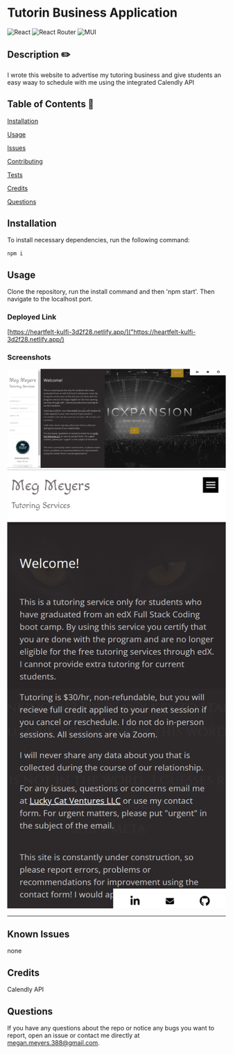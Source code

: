 # Tutorin Business Application 
  

   ![React](https://img.shields.io/badge/react-%2320232a.svg?style=for-the-badge&logo=react&logoColor=%2361DAFB) ![React Router](https://img.shields.io/badge/React_Router-CA4245?style=for-the-badge&logo=react-router&logoColor=white) ![MUI](https://img.shields.io/badge/MUI-%230081CB.svg?style=for-the-badge&logo=mui&logoColor=white)
  
  ## Description  ✏️
  
  I wrote this website to advertise my tutoring business and give students an easy waay to schedule with me using the integrated Calendly API
  
  ## Table of Contents 📖
  
  [Installation](#installation)

  [Usage](#usage)

  

  [Issues](#known-issues)

  [Contributing](#how-to-contribute)

  [Tests](#tests) 

  [Credits](#credits)

  [Questions](#questions)
  
  ## Installation 
  
  To install necessary dependencies, run the following command:
  
  ```
  npm i
  ```
  
  ## Usage 
  
  Clone the repository, run the install command and then 'npm start'. Then navigate to the localhost port.

  ### Deployed Link
  [https://heartfelt-kulfi-3d2f28.netlify.app/]("https://heartfelt-kulfi-3d2f28.netlify.app/)

### Screenshots
![screenshot-0](src/assets/images/tutoring.png)
![screenshot-1](src/assets/images/tutoring-mobile.png)


______________________________________________________________________________________



## Known Issues 
none



## Credits 
Calendly API

 ## Questions 
  
 If you have any questions about the repo or notice any bugs you want to report, open an issue or contact me directly at megan.meyers.388@gmail.com. 
  
  